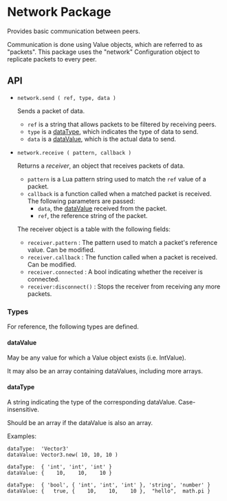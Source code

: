 # Network Package

Provides basic communication between peers.

Communication is done using Value objects, which are referred to as "packets".
This package uses the "network" Configuration object to replicate packets to
every peer.

## API

- `network.send ( ref, type, data )`

	Sends a packet of data.

	- `ref` is a string that allows packets to be filtered by receiving peers.
	- `type` is a [dataType](#datatype), which indicates the type of data to
      send.
	- `data` is a [dataValue](#datavalue), which is the actual data to send.


- `network.receive ( pattern, callback )`

	Returns a *receiver*, an object that receives packets of data.

	- `pattern` is a Lua pattern string used to match the `ref` value of a
      packet.
	- `callback` is a function called when a matched packet is received. The
      following parameters are passed:
		- `data`, the [dataValue](#datavalue) received from the packet.
		- `ref`, the reference string of the packet.

	The receiver object is a table with the following fields:

	- `receiver.pattern` : The pattern used to match a packet's reference
      value. Can be modified.
	- `receiver.callback` : The function called when a packet is received. Can
      be modified.
	- `receiver.connected` : A bool indicating whether the receiver is
      connected.
	- `receiver:disconnect()` : Stops the receiver from receiving any more
      packets.

### Types

For reference, the following types are defined.

#### dataValue

May be any value for which a Value object exists (i.e. IntValue).

It may also be an array containing dataValues, including more arrays.

#### dataType

A string indicating the type of the corresponding dataValue. Case-insensitive.

Should be an array if the dataValue is also an array.

Examples:

	dataType:  'Vector3'
	dataValue: Vector3.new( 10, 10, 10 )

	dataType:  { 'int', 'int', 'int' }
	dataValue: {    10,    10,    10 }

	dataType:  { 'bool', { 'int', 'int', 'int' }, 'string', 'number' }
	dataValue: {   true, {    10,    10,    10 },  "hello",  math.pi }

